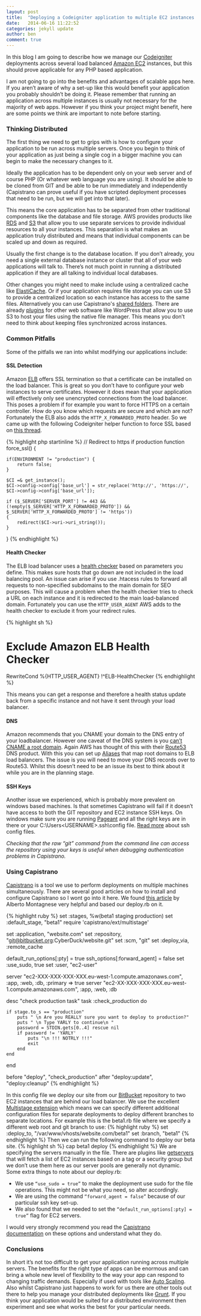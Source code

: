 ```yaml
---
layout: post
title:  "Deploying a Codeigniter application to multiple EC2 instances with Capistrano"
date:   2014-06-16 11:22:52
categories: jekyll update
author: ben
comment: true
---
```


In this blog I am going to describe how we manage our [Codeigniter](http://ellislab.com/codeigniter) deployments across several load balanced [Amazon EC2](http://aws.amazon.com/ec2/) instances, but this should prove applicable for any PHP based application.

I am not going to go into the benefits and advantages of scalable apps here. If you aren’t aware of why a set-up like this would benefit your application you probably shouldn’t be doing it. Please remember that running an application across multiple instances is usually not necessary for the majority of web apps. However if you think your project might benefit, here are some points we think are important to note before starting.

### Thinking Distributed

The first thing we need to get to grips with is how to configure your application to be run across multiple servers. Once you begin to think of your application as just being a single cog in a bigger machine you can begin to make the necessary changes to it.

Ideally the application has to be dependent only on your web server and of course PHP (Or whatever web language you are using). It should be able to be cloned from GIT and be able to be run immediately and independently (Capistrano can prove useful if you have scripted deployment processes that need to be run, but we will get into that later).

This means the core application has to be separated from other traditional components like the database and file storage. AWS provides products like [RDS](http://aws.amazon.com/rds/) and [S3](http://aws.amazon.com/s3/) that allow you to use separate services to provide individual resources to all your instances. This separation is what makes an application truly distributed and means that individual components can be scaled up and down as required.

Usually the first change is to the database location. If you don’t already, you need a single external database instance or cluster that all of your web applications will talk to. There’s not much point in running a distributed application if they are all talking to individual local databases.

Other changes you might need to make include using a centralized cache like [ElastiCache](http://aws.amazon.com/elasticache/). Or if your application requires file storage you can use S3 to provide a centralized location so each instance has access to the same files. Alternatively you can use Capistrano's [shared folders](http://stackoverflow.com/a/4648328/908257).
There are already [plugins](http://wordpress.org/plugins/amazon-s3-and-cloudfront/) for other web software like WordPress that allow you to use S3 to host your files using the native file manager. This means you don’t need to think about keeping files synchronized across instances.

### Common Pitfalls

Some of the pitfalls we ran into whilst modifying our applications include:

#### SSL Detection

Amazon [ELB](http://aws.amazon.com/elasticloadbalancing/) offers SSL termination so that a certificate can be installed on the load balancer. This is great so you don’t have to configure your web instances to serve certificates. However it does mean that your application will effectively only see unencrypted connections from the load balancer. This poses a problem if for example you want to force HTTPS on a certain controller. How do you know which requests are secure and which are not?
Fortunately the ELB also adds the `HTTP_X_FORWARDED_PROTO` header. So we came up with the following Codeigniter helper function to force SSL based on [this thread](http://ellislab.com/forums/viewthread/83154/).

{% highlight php startinline %}
// Redirect to https if production
function force_ssl()
{

    if(ENVIRONMENT != "production") {
        return false;
    }

    $CI =& get_instance();
    $CI->config->config['base_url'] = str_replace('http://', 'https://', $CI->config->config['base_url']);

    if ($_SERVER['SERVER_PORT'] != 443 && (!empty($_SERVER['HTTP_X_FORWARDED_PROTO']) && $_SERVER['HTTP_X_FORWARDED_PROTO'] != 'https'))
    {
        redirect($CI->uri->uri_string());
    }

}
{% endhighlight %}

#### Health Checker

The ELB load balancer uses a [health checker](http://docs.aws.amazon.com/ElasticLoadBalancing/latest/DeveloperGuide/ts-elb-healthcheck.html) based on parameters you define. This makes sure hosts that go down are not included in the load balancing pool. An issue can arise if you use .htacess rules to forward all requests to non-specified subdomains to the main domain for SEO purposes. This will cause a problem when the health checker tries to check a URL on each instance and it is redirected to the main load-balanced domain. Fortunately you can use the `HTTP_USER_AGENT` AWS adds to the health checker to exclude it from your redirect rules.

{% highlight sh %}
# Exclude Amazon ELB Health Checker
RewriteCond %{HTTP_USER_AGENT} !^ELB-HealthChecker
{% endhighlight %}

This means you can get a response and therefore a health status update back from a specific instance and not have it sent through your load balancer.

#### DNS

Amazon recommends that you CNAME your domain to the DNS entry of your loadbalancer. However one caveat of the DNS system is you [can’t CNAME a root domain](http://serverfault.com/a/170200). Again AWS has thought of this with their [Route53](http://aws.amazon.com/route53/) DNS product. With this you can set up [Aliases](http://docs.aws.amazon.com/Route53/latest/DeveloperGuide/CreatingAliasRRSets.html) that map root domains to ELB load balancers. The issue is you will need to move your DNS records over to Route53. Whilst this doesn’t need to be an issue its best to think about it while you are in the planning stage.


#### SSH Keys

Another issue we experienced, which is probably more prevalent on windows based machines. Is that sometimes Capistrano will fail if it doesn’t have access to both the GIT repository and EC2 instance SSH keys. On windows make sure you are running [Pageant](http://www.chiark.greenend.org.uk/~sgtatham/putty/download.html) and all the right keys are in there or your C:\Users\<USERNAME>\.ssh\config file. [Read more](http://nerderati.com/2011/03/simplify-your-life-with-an-ssh-config-file/) about ssh config files.

*Checking that the raw “git” command from the command line can access the repository using your keys is useful when debugging authentication problems in Capistrano.*

### Using Capistrano

[Capistrano](http://www.capistranorb.com/) is a tool we use to perform deployments on multiple machines simultaneously. There are several good articles on how to install and configure Capistrano so I wont go into it here. We found [this article](http://blog.grio.com/2012/07/how-to-deploy-your-web-app-to-amazon-ec2-using-capistrano.html) by Alberto Montagnese very helpful and based our deploy.rb on it.

{% highlight ruby %}
set :stages, %w(beta1 staging production)
set :default_stage, "beta1"
require 'capistrano/ext/multistage'

set :application, "website.com"
set :repository, "git@bitbucket.org:CyberDuck/website.git"
set :scm, "git"
set :deploy_via, :remote_cache

default_run_options[:pty] = true
ssh_options[:forward_agent] = false
set :use_sudo, true
set :user, "ec2-user"

server "ec2-XXX-XXX-XXX-XXX.eu-west-1.compute.amazonaws.com", :app, :web, :db, :primary => true
server "ec2-XX-XXX-XXX-XXX.eu-west-1.compute.amazonaws.com", :app, :web, :db

desc "check production task"
task :check_production do

    if stage.to_s == "production"
        puts " \n Are you REALLY sure you want to deploy to production?"
        puts " \n Type YARLY to continue\n "
        password = STDIN.gets[0..4] rescue nil
        if password != 'YARLY'
            puts "\n !!! NOTRLY !!!"
            exit
        end
    end
end

before "deploy", "check_production"
after "deploy:update", "deploy:cleanup"
{% endhighlight %}

In this config file we deploy our site from our [BitBucket](https://bitbucket.org/) repository to two EC2 instances that are behind our load balancer. We use the excellent [Multistage extension](https://github.com/capistrano/capistrano/wiki/2.x-Multistage-Extension) which means we can specify different additional configuration files for separate deployments to deploy different branches to separate locations.
For example this is the beta1.rb file where we specify a different web root and git branch to use:
{% highlight ruby %}
set :deploy_to, "/var/www/vhosts/website.com/beta1"
set :branch, "beta1"
{% endhighlight %}
Then we can run the following command to deploy our beta site.
{% highlight sh %}
cap beta1 deploy
{% endhighlight %}
We are specifying the servers manually in the file. There are plugins like [getservers](https://github.com/kryptek/capistrano-getservers) that will fetch a list of EC2 instances based on a tag or a security group but we don’t use them here as our server pools are generally not dynamic.
Some extra things to note about our deploy.rb:

* We use `“use_sudo = true”` to make the deployment use sudo for the file operations. This might not be what you need, so alter accordingly.
* We are using the command `“forward_agent = false”` because of our particular ssh key set-up.
* We also found that we needed to set the `“default_run_options[:pty] = true”` flag for EC2 servers.

I would very strongly recommend you read the [Capistrano documentation](https://github.com/capistrano/capistrano/wiki/2.x-Significant-Configuration-Variables) on these options and understand what they do.

### Conclusions

In short it’s not too difficult to get your application running across multiple servers. The benefits for the right type of apps can be enormous and can bring a whole new level of flexibility to the way your app can respond to changing traffic demands. Especially if used with tools like [Auto Scaling](http://aws.amazon.com/autoscaling/).
Also whilst Capistrano just happens to work for us there are other tools out there to help you manage your distributed deployments like [Grunt](http://gruntjs.com/). If you think your application would be suited for a distributed environment then experiment and see what works the best for your particular needs.
